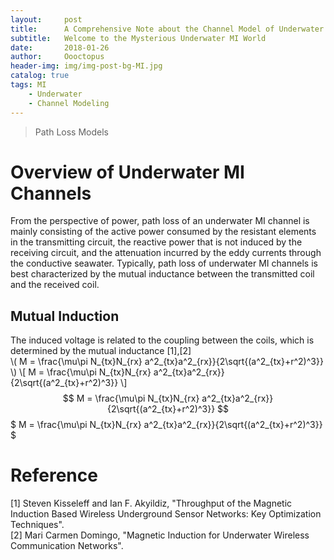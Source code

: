 ```yaml
---
layout:     post
title:      A Comprehensive Note about the Channel Model of Underwater Magnetic Induction Communications
subtitle:   Welcome to the Mysterious Underwater MI World
date:       2018-01-26
author:     Oooctopus
header-img: img/img-post-bg-MI.jpg
catalog: true
tags: MI
    - Underwater
    - Channel Modeling
---
```


> Path Loss Models

<script type="text/javascript" async src="https://cdn.mathjax.org/mathjax/latest/MathJax.js?config=TeX-MML-AM_CHTML"> </script>

# Overview of Underwater MI Channels
From the perspective of power, path loss of an underwater MI channel is mainly consisting of the active power consumed by the resistant elements in the transmitting circuit, the reactive power that is not induced by the receiving circuit, and the attenuation incurred by the eddy currents through the conductive seawater. Typically, path loss of underwater MI channels is best characterized by the mutual inductance between the transmitted coil and the received coil. 

## Mutual Induction
The induced voltage is related to the coupling between the coils, which is determined by the mutual inductance [1],[2]    
\\( M = \frac{\mu\pi N_{tx}N_{rx} a^2_{tx}a^2_{rx}}{2\sqrt{(a^2_{tx}+r^2)^3}} \\)
\\[ M = \frac{\mu\pi N_{tx}N_{rx} a^2_{tx}a^2_{rx}}{2\sqrt{(a^2_{tx}+r^2)^3}} \\]
$$ M = \frac{\mu\pi N_{tx}N_{rx} a^2_{tx}a^2_{rx}}{2\sqrt{(a^2_{tx}+r^2)^3}} $$
$ M = \frac{\mu\pi N_{tx}N_{rx} a^2_{tx}a^2_{rx}}{2\sqrt{(a^2_{tx}+r^2)^3}} $
# Reference
[1] Steven Kisseleff and Ian F. Akyildiz, "Throughput of the Magnetic Induction Based Wireless Underground Sensor Networks: Key Optimization Techniques".   
[2] Mari Carmen Domingo, "Magnetic Induction for Underwater Wireless Communication Networks".
